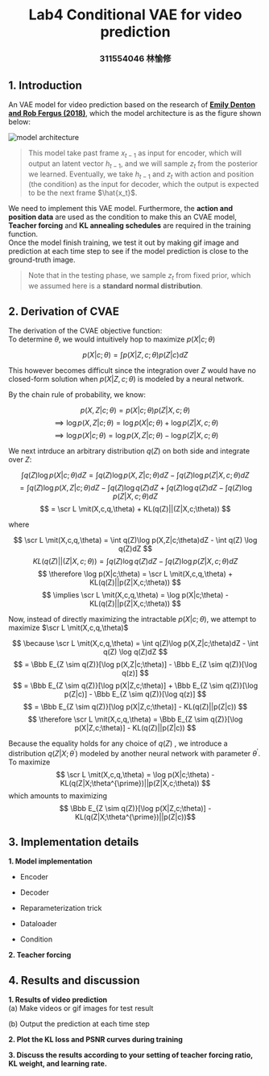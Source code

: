 # <center>Lab4 Conditional VAE for video prediction</center>  
### <center>311554046 林愉修</center>  
## **1. Introduction**  
  An VAE model for video prediction based on the research of [**Emily Denton and Rob Fergus (2018)**][1], which the model architecture is as the figure shown below:  

![model architecture](https://i.imgur.com/R6WRll3.png)  

> This model take past frame $x_{t-1}$ as input for encoder, which will output an latent vector $h_{t-1}$, and we will sample $z_t$ from the posterior we learned. Eventually, we take $h_{t-1}$ and $z_t$ with action and position (the condition) as the input for decoder, which the output is expected to be the next frame $\hat{x_t}$.  
  
  We need to implement this VAE model. Furthermore, the **action and position data** are used as the condition to make this an CVAE model, **Teacher forcing** and **KL annealing schedules** are required in the training function.  
  Once the model finish training, we test it out by making gif image and prediction at each time step to see if the model prediction is close to the ground-truth image.  
  
> Note that in the testing phase, we sample $z_t$ from fixed prior, which we assumed here is a **standard normal distribution**.  


## 2. **Derivation of CVAE**  
The derivation of the CVAE objective function:  
To determine $\theta$, we would intuitively hop to maximize $p(X|c;\theta)$  

$$ p(X|c;\theta) = \int p(X|Z,c;\theta) p(Z|c)dZ $$

This however becomes difficult since the integration over $Z$ would have no closed-form solution when $p(X|Z,c;\theta)$ is modeled by a neural network.  

By the chain rule of probability, we know:  

$$ p(X,Z|c;\theta) = p(X|c;\theta) p(Z|X,c;\theta) $$ 
$$\implies \log p(X,Z|c;\theta) = \log p(X|c;\theta) + \log p(Z|X,c;\theta) $$
$$ \implies \log p(X|c;\theta) = \log p(X,Z|c;\theta) - \log p(Z|X,c;\theta) $$

We next intrduce an arbitrary distribution $q(Z)$ on both side and integrate over $Z$:  

$$ \int q(Z)\log p(X|c;\theta)dZ = \int q(Z)\log p(X,Z|c;\theta)dZ - \int q(Z) \log p(Z|X,c;\theta)dZ $$
$$ = \int q(Z)\log p(X,Z|c;\theta)dZ - \int q(Z) \log q(Z)dZ + \int q(Z) \log q(Z)dZ - \int q(Z) \log p(Z|X,c;\theta)dZ $$
$$ = \scr L \mit(X,c,q,\theta) + KL(q(Z)||(Z|X,c;\theta)) $$

where  

$$ \scr L \mit(X,c,q,\theta) = \int q(Z)\log p(X,Z|c;\theta)dZ - \int q(Z) \log q(Z)dZ $$
$$ KL(q(Z)||(Z|X,c;\theta)) = \int q(Z) \log q(Z)dZ - \int q(Z) \log p(Z|X,c;\theta)dZ $$
$$ \therefore \log p(X|c;\theta) = \scr L 
\mit(X,c,q,\theta) + KL(q(Z)||p(Z|X,c;\theta)) $$
$$ \implies \scr L \mit(X,c,q,\theta) = \log p(X|c;\theta) - KL(q(Z)||p(Z|X,c;\theta)) $$

Now, instead of directly maximizing the intractable $p(X|c;\theta)$, we attempt to maximize $\scr L \mit(X,c,q,\theta)$  

$$ \because \scr L \mit(X,c,q,\theta) = \int q(Z)\log p(X,Z|c;\theta)dZ - \int q(Z) \log q(Z)dZ $$
$$ = \Bbb E_{Z \sim q(Z)}[\log p(X,Z|c;\theta)] - \Bbb E_{Z \sim q(Z)}[\log q(z)] $$
$$ = \Bbb E_{Z \sim q(Z)}[\log p(X|Z,c;\theta)] + \Bbb E_{Z \sim q(Z)}[\log p(Z|c)] - \Bbb E_{Z \sim q(Z)}[\log q(z)] $$
$$ = \Bbb E_{Z \sim q(Z)}[\log p(X|Z,c;\theta)] - KL(q(Z)||p(Z|c)) $$
$$ \therefore \scr L \mit(X,c,q,\theta) = \Bbb  E_{Z \sim q(Z)}[\log p(X|Z,c;\theta)] - KL(q(Z)||p(Z|c)) $$

Because the equality holds for any choice of $q(Z)$ , we introduce a distribution $q(Z|X;\theta^{\prime})$ modeled by another neural network with parameter $\theta^{\prime}$.  
To maximize  
$$ \scr L \mit(X,c,q,\theta) = \log p(X|c;\theta) - KL(q(Z|X;\theta^{\prime})||p(Z|X,c;\theta)) $$
which amounts to maximizing  
$$ \Bbb  E_{Z \sim q(Z)}[\log p(X|Z,c;\theta)] - KL(q(Z|X;\theta^{\prime})||p(Z|c))$$


## 3. **Implementation details** 
**1. Model implementation**  
* Encoder  

* Decoder  

* Reparameterization trick  

* Dataloader  

* Condition  

**2. Teacher forcing**  


## 4. **Results and discussion**  
**1. Results of video prediction**  
(a) Make videos or gif images for test result  

(b) Output the prediction at each time step  

**2. Plot the KL loss and PSNR curves during training**  

**3. Discuss the results according to your setting of teacher forcing ratio, KL weight,
and learning rate.**  



[1]: https://arxiv.org/abs/1802.07687 "arxiv"